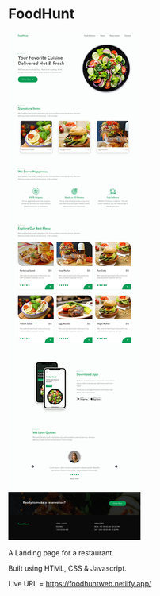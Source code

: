 # FoodHunt

<img src="screenshot.jpg" alt="project">

A Landing page for a restaurant.

Built using HTML, CSS & Javascript.

Live URL = https://foodhuntweb.netlify.app/
